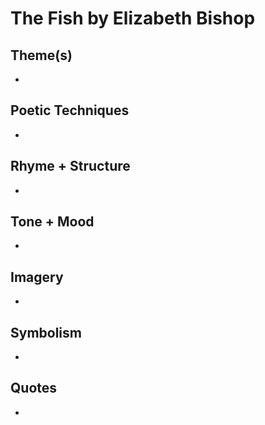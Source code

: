 # The Fish by Elizabeth Bishop

> 

## Theme(s)
- 

## Poetic Techniques
- 

## Rhyme + Structure
- 

## Tone + Mood
- 

## Imagery
- 

## Symbolism
- 

## Quotes
- 
